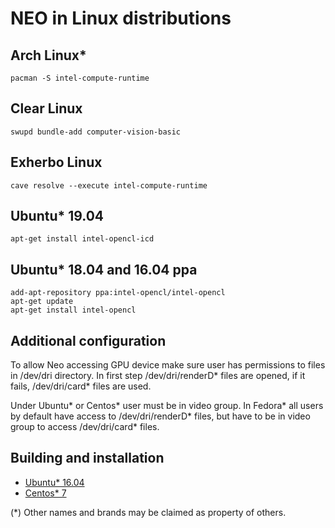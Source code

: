 # NEO in Linux distributions

## Arch Linux*

```
pacman -S intel-compute-runtime
```

## Clear Linux

```
swupd bundle-add computer-vision-basic
```

## Exherbo Linux

```
cave resolve --execute intel-compute-runtime
```

## Ubuntu* 19.04

```
apt-get install intel-opencl-icd
```

## Ubuntu* 18.04 and 16.04 ppa

```
add-apt-repository ppa:intel-opencl/intel-opencl
apt-get update
apt-get install intel-opencl
```

## Additional configuration

To allow Neo accessing GPU device make sure user has permissions to files in /dev/dri directory.
In first step /dev/dri/renderD* files are opened, if it fails, /dev/dri/card* files are used.

Under Ubuntu* or Centos* user must be in video group.
In Fedora* all users by default have access to /dev/dri/renderD* files,
but have to be in video group to access /dev/dri/card* files.
 
## Building and installation

* [Ubuntu* 16.04](https://github.com/intel/compute-runtime/blob/master/documentation/BUILD_Ubuntu.md)
* [Centos* 7](https://github.com/intel/compute-runtime/blob/master/documentation/BUILD_Centos.md)

(*) Other names and brands may be claimed as property of others.
